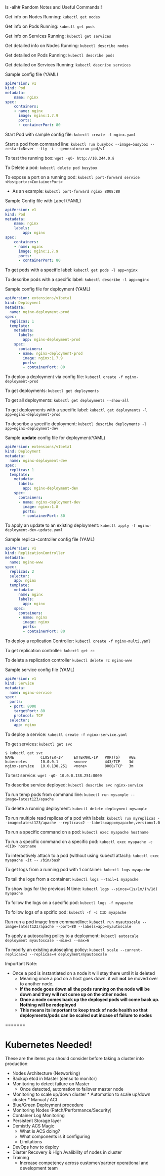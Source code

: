 ls -alh# Random Notes and Useful Commands!!

Get info on Nodes Running: ```kubectl get nodes```

Get info on Pods Running: ```kubectl get pods```

Get info on Services Running: ```kubectl get services```

Get detailed info on Nodes Running: ```kubectl describe nodes```

Get detailed on Pods Running: ```kubectl describe pods```

Get detailed on Services Running: ```kubectl describe services```

Sample config file (YAML)
```YAML
apiVersion: v1
kind: Pod
metadata:
    name: nginx
spec:
    containers:
    - name: nginx
      image: nginx:1.7.9
      ports:
      - containerPort: 80
```
Start Pod with sample config file: ```kubectl create -f nginx.yaml```

Start a pod from command line:  ```kubectl run busybox --image=busybox --restart=Never --tty -i --generator=run-pod/v1 ```

To test the running box: ```wget -qO- http://10.244.0.8```

To Delete a pod: ```kubectl delete pod busybox```

To expose a port on a running pod: ```kubectl port-forward service <Hostport>:<ContainerPort>``` 
+ As an example: ```kubectl port-forward nginx 8008:80```

Sample Config file with Label (YAML)
```YAML
apiVersion: v1
kind: Pod
metadata:
    name: nginx
    labels:
        app: nginx
spec: 
    containers:
    - name: nginx
      image: nginx:1.7.9
      ports:
      - containerPort: 80
```

To get pods with a specific label: ```kubectl get pods -l app=nginx```

To describe pods with a specific label: ```kubectl describe -l app=nginx```

Sample config file for deployment (YAML)
```YAML
apiVersion: extensions/v1beta1
kind: Deployment
metadata:
  name: nginx-deployment-prod
spec:
  replicas: 1
  template: 
    metadata:
      labels:
        app: nginx-deployment-prod
    spec: 
      containers:
      - name: nginx-deployment-prod
        image: nginx:1.7.9
        ports:
        - containerPort: 80
```

To deploy a deployment via config file: ```kubectl create -f nginx-deployment-prod```

To get deployments: ```kubectl get deployments```

To get all deployments: ```kubectl get deployments --show-all```

To get deployments with a specific label: ```kubectl get deployments -l app=nginx-deployment-prod```

To describe a specific deployment: ```kubectl describe deployments -l app=nginx-deployment-dev```

Sample **update** config file for deployment(YAML)
```YAML
apiVersion: extensions/v1beta1
kind: Deployment
metadata:
  name: nginx-deployment-dev
spec:
  replicas: 1
  template: 
    metadata:
      labels:
        app: nginx-deployment-dev
    spec: 
      containers:
      - name: nginx-deployment-dev
        image: nginx:1.8
        ports:
        - containerPort: 80
```
To apply an update to an existing deployment: ```kubectl apply -f nginx-deployment-dev-update.yaml```

Sample replica-controller config file (YAML)
```yaml
apiVersion: v1
kind: ReplicationController
metadata:
  name: nginx-www
spec:
  replicas: 2
  selector: 
    app: nginx
  template:
    metadata:
      name: nginx
      labels:
        app: nginx
    spec:
      containers:
      - name: nginx
        image: nginx
        ports:
        - containerPort: 80
```

To deploy a replication Controller: ```kubectl create -f nginx-multi.yaml```

To get replication controller: ```kubectl get rc```

To delete a replication controller ```kubectl delete rc nginx-www```

Sample service config file (YAML)
```yaml
apiVersion: v1
kind: Service
metadata:
  name: nginx-service
spec:
  ports:
  - port: 8000
    targetPort: 80
    protocol: TCP
  selector: 
    app: nginx
```

To deploy a service: ```kubectl create -f nginx-service.yaml```

To get services: ```kubectl get svc```
```shell
$ kubectl get svc
NAME            CLUSTER-IP     EXTERNAL-IP   PORT(S)    AGE
kubernetes      10.0.0.1       <none>        443/TCP    3d
nginx-service   10.0.138.251   <none>        8000/TCP   3m
```

To test service: ```wget -qO- 10.0.0.138.251:8000```

To describe service deployed: ```kubectl describe svc nginx-service```

To run temp pods from command line: ```kubectl run mysample --image=latest123/apache```

To delete a running deployment: ```kubectl delete deployment mysample```

To run multiple read replicas of a pod with labels: ```kubectl run myreplicas --image=latest123/apache --replicas=2 --labels=app=myapache,version=1.0```

To run a specific command on a pod: ```kubectl exec myapache hostname```

To run a specific command on a specific pod: ```kubectl exec myapache -c <CID> hostname```

To interactively attach to a pod (without using kubectl attach): ```kubectl exec myapache -it -- /bin/bash```

To get logs from a running pod with 1 container: ```kubectl logs myapache```

To tail the logs from a container: ```kubectl logs --tail=1 myapache```

To show logs for the previous N time: ```kubectl logs --since=(1s/1m/1h/1d) myapache```

To follow the logs on a specific pod: ```kubectl logs -f myapache```

To follow logs of a spcific pod: ```kubectl -f -c CID myapache```

Run run a pod image from commandline: ```kubectl run myautoscale --image=latest123/apache --port=80 --labels=app=myautoscale```

To apply a autoscaling policy to a deployment: ```kubectl autoscale deployment myautoscale --min=2 --max=6```

To modify an existing autoscaling policy: ```kubectl scale --current-replicas=2 --replicas=4 deployment/myautoscale```

Important Note:   
*   Once a pod is instantiated on a node it will stay there until it is deleted
    * Meaning once a pod on a host goes down. it will **not** be moved over to another node.
    * **If the node goes down all the pods running on the node will be down and they will not come up on the other nodes**
    * **Once a node comes back up the deployed pods will come back up. Nothing will be redeployed**
    * **This means its important to keep track of node health so that deployments/pods can be scaled out incase of failure to nodes**
    
   
=======
# Kubernetes Needed!
These are the items you should consider before taking a cluster into production:
*   Nodes Architecture (Networking)
*   Backup etcd in Master (censo to monitor)
*   Monitoring to detect failure on Master
    *    Once detected, automation to failover master node
*    Monitoring to scale up/down cluster
    *    Automation to scale up/down cluster
    *    Manual / ACI
*    Blue/Green Deployment procedure
*    Monitoring Nodes (Patch/Performance/Security)
*    Container Log Monitoring
*   Persistent Storage layer
*   Demistfy ACS Magic
    *   What is ACS doing?
    *   What components is it configuring
    *   Limitations
*   DevOps how to deploy
*   Diaster Recovery & High Avalibility of nodes in cluster
*   Training
    *   Increase competency across customer/partner operational and development team
